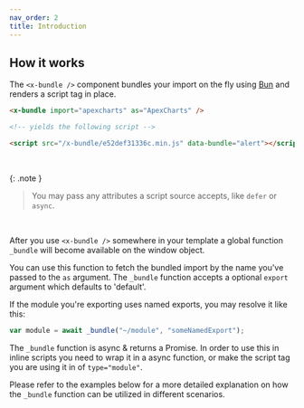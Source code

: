 ```yaml
---
nav_order: 2
title: Introduction
---
```


## How it works

The `<x-bundle />` component bundles your import on the fly using [Bun](https://bun.sh) and renders a script tag in place.

```html
<x-bundle import="apexcharts" as="ApexCharts" />

<!-- yields the following script -->

<script src="/x-bundle/e52def31336c.min.js" data-bundle="alert"></script>
```

<br />

{: .note }

> You may pass any attributes a script source accepts, like `defer` or `async`.

<br />

After you use `<x-bundle />` somewhere in your template a global function `_bundle` will become available on the window object.

You can use this function to fetch the bundled import by the name you've passed to the `as` argument. The `_bundle` function accepts a optional `export` argument which defaults to 'default'.

If the module you're exporting uses named exports, you may resolve it like this:

```js
var module = await _bundle("~/module", "someNamedExport");
```

The `_bundle` function is async & returns a Promise. In order to use this in inline scripts you need to wrap it in a async function, or make the script tag you are using it in of `type="module"`.

Please refer to the examples below for a more detailed explanation on how the `_bundle` function can be utilized in different scenarios.
